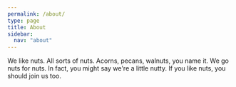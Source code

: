 ```yaml
---
permalink: /about/
type: page
title: About
sidebar:
  nav: "about"
---
```


We like nuts. All sorts of nuts. Acorns, pecans, walnuts, you name it. We go nuts
for nuts. In fact, you might say we're a little nutty. If you like nuts, you
should join us too.
